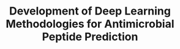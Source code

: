---
research_area: BI # CV: Computer Vision, BI: Bioinformatics, NT: Network, ML: Machine Learning
type: research # project: This is a funded project., research: this is a research or thesis
title: "Development of Deep Learning Methodologies for Antimicrobial Peptide Prediction"
front_page_image: /images/projects/peptide_prediction.jpg # optional. You may leave it blank 
members:
- Gulsum Uzut
- Burcu Bakir Gungor
sort_order: 3 
layout: project_layout
front_page_abstract: In this project, it is aimed to develop a prediction algorithm that can determine peptides which can show high antimicrobial activity against selected target bacteria.
---